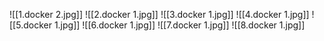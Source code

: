 ![[1.docker 2.jpg]]
![[2.docker 1.jpg]]
![[3.docker 1.jpg]]
![[4.docker 1.jpg]]
![[5.docker 1.jpg]]
![[6.docker 1.jpg]]
![[7.docker 1.jpg]]
![[8.docker 1.jpg]]